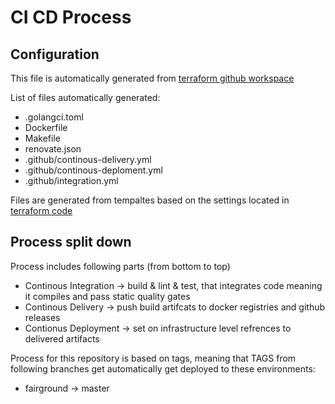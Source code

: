 # CI CD Process

## Configuration

This file is automatically generated from [terraform github workspace](https://github.com/vegaprotocol/terraform/tree/master/github/files/non-platform)

List of files automatically generated:

* .golangci.toml
* Dockerfile
* Makefile
* renovate.json
* .github/continous-delivery.yml
* .github/continous-deploment.yml
* .github/integration.yml

Files are generated from tempaltes based on the settings located in [terraform code](https://github.com/vegaprotocol/terraform/blob/master/github/files.tf)

## Process split down

Process includes following parts (from bottom to top)

* Continous Integration -> build & lint & test, that integrates code meaning it compiles and pass static quality gates
* Continous Delivery -> push build artifcats to docker registries and github releases
* Contionus Deployment -> set on infrastructure level refrences to delivered artifacts


Process for this repository is based on tags, meaning that TAGS from following branches get automatically get deployed to these environments:


* fairground -> master

